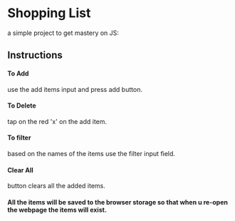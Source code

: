# Shopping List

a simple project to get mastery on JS:

## Instructions

#### To Add

use the add items input and press add button.

#### To Delete

tap on the red 'x' on the add item.

#### To filter

based on the names of the items use the filter input field.

#### Clear All

button clears all the added items.

#### All the items will be saved to the browser storage so that when u re-open the webpage the items will exist.

